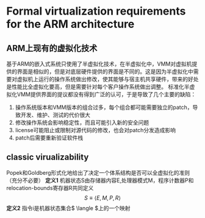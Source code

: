 # Formal virtualization requirements for the ARM architecture
## ARM上现有的虚拟化技术
基于ARM的嵌入式系统只使用了半虚拟化技术，在半虚拟化中，VMM对虚拟机提供的界面是相似的，但是对底层硬件提供的界面是不同的。这是因为半虚拟化中需要对虚拟机上运行的操作系统做出修改，使其能够与宿主机共享硬件，带来的好处是性能比全虚拟化要高，但是需要针对每个客户操作系统做出调整。
标准化半虚拟化VMM提供界面的提议都没有得到广泛的认可，于是导致了几个主要的缺陷：
1. 操作系统版本和VMM版本的组合过多，每个组合都可能需要独立的patch，导致开发、维护、测试的代价很大
2. 修改操作系统会影响稳定性，而且可能引入新的安全问题
3. license可能阻止或限制对源代码的修改，也会对patch分发造成影响
4. patch后需要重新验证软件栈

## classic virualizability
Popek和Goldberg形式化地给出了决定一个体系结构是否可以全虚拟化的准则（充分不必要）
**定义1** 机器状态S由存储器内容E,处理器模式M，程序计数器P和relocation-bounds寄存器R共同定义
$$ S\equiv\langle E,M,P,R\rangle $$
**定义2** 指令i是机器状态集合$ \langle $上的一个映射